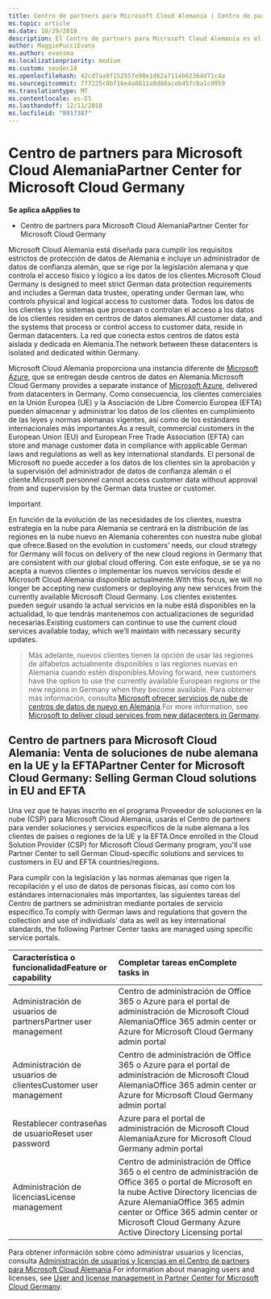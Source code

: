 ```yaml
---
title: Centro de partners para Microsoft Cloud Alemania | Centro de partners para Microsoft Cloud Alemania
ms.topic: article
ms.date: 10/29/2018
description: El Centro de partners para Microsoft Cloud Alemania es el portal de empresa para los partners de Microsoft que deseen ofrecer soluciones en la nube de Microsoft a los clientes de países de la UE y la EFTA.
author: MaggiePucciEvans
ms.author: evansma
ms.localizationpriority: medium
ms.custom: seodec18
ms.openlocfilehash: 42cd7aa9f152557e98e1d62a7114b62364d71c4a
ms.sourcegitcommit: 777225c8bf16e4a8811a9d88aceb45fcba1cd959
ms.translationtype: MT
ms.contentlocale: es-ES
ms.lasthandoff: 12/11/2018
ms.locfileid: "8917387"
---
```

# <a name="partner-center-for-microsoft-cloud-germany"></a><span data-ttu-id="4c293-103">Centro de partners para Microsoft Cloud Alemania</span><span class="sxs-lookup"><span data-stu-id="4c293-103">Partner Center for Microsoft Cloud Germany</span></span>

**<span data-ttu-id="4c293-104">Se aplica a</span><span class="sxs-lookup"><span data-stu-id="4c293-104">Applies to</span></span>**

-  <span data-ttu-id="4c293-105">Centro de partners para Microsoft Cloud Alemania</span><span class="sxs-lookup"><span data-stu-id="4c293-105">Partner Center for Microsoft Cloud Germany</span></span>

<span data-ttu-id="4c293-106">Microsoft Cloud Alemania está diseñada para cumplir los requisitos estrictos de protección de datos de Alemania e incluye un administrador de datos de confianza alemán, que se rige por la legislación alemana y que controla el acceso físico y lógico a los datos de los clientes.</span><span class="sxs-lookup"><span data-stu-id="4c293-106">Microsoft Cloud Germany is designed to meet strict German data protection requirements and includes a German data trustee, operating under German law, who controls physical and logical access to customer data.</span></span> <span data-ttu-id="4c293-107">Todos los datos de los clientes y los sistemas que procesan o controlan el acceso a los datos de los clientes residen en centros de datos alemanes.</span><span class="sxs-lookup"><span data-stu-id="4c293-107">All customer data, and the systems that process or control access to customer data, reside in German datacenters.</span></span> <span data-ttu-id="4c293-108">La red que conecta estos centros de datos está aislada y dedicada en Alemania.</span><span class="sxs-lookup"><span data-stu-id="4c293-108">The network between these datacenters is isolated and dedicated within Germany.</span></span>

<span data-ttu-id="4c293-109">Microsoft Cloud Alemania proporciona una instancia diferente de [Microsoft Azure](https://go.microsoft.com/fwlink/?linkid=847992), que se entregan desde centros de datos en Alemania.</span><span class="sxs-lookup"><span data-stu-id="4c293-109">Microsoft Cloud Germany provides a separate instance of [Microsoft Azure](https://go.microsoft.com/fwlink/?linkid=847992), delivered from datacenters in Germany.</span></span> <span data-ttu-id="4c293-110">Como consecuencia, los clientes comerciales en la Unión Europea (UE) y la Asociación de Libre Comercio Europea (EFTA) pueden almacenar y administrar los datos de los clientes en cumplimiento de las leyes y normas alemanas vigentes, así como de los estándares internacionales más importantes.</span><span class="sxs-lookup"><span data-stu-id="4c293-110">As a result, commercial customers in the European Union (EU) and European Free Trade Association (EFTA) can store and manage customer data in compliance with applicable German laws and regulations as well as key international standards.</span></span> <span data-ttu-id="4c293-111">El personal de Microsoft no puede acceder a los datos de los clientes sin la aprobación y la supervisión del administrador de datos de confianza alemán o el cliente.</span><span class="sxs-lookup"><span data-stu-id="4c293-111">Microsoft personnel cannot access customer data without approval from and supervision by the German data trustee or customer.</span></span>

>[!IMPORTANT]
><span data-ttu-id="4c293-112">En función de la evolución de las necesidades de los clientes, nuestra estrategia en la nube para Alemania se centrará en la distribución de las regiones en la nube nuevo en Alemania coherentes con nuestra nube global que ofrece.</span><span class="sxs-lookup"><span data-stu-id="4c293-112">Based on the evolution in customers’ needs, our cloud strategy for Germany will focus on delivery of the new cloud regions in Germany that are consistent with our global cloud offering.</span></span> <span data-ttu-id="4c293-113">Con este enfoque, se se ya no acepta a nuevos clientes o implementar los nuevos servicios desde el Microsoft Cloud Alemania disponible actualmente.</span><span class="sxs-lookup"><span data-stu-id="4c293-113">With this focus, we will no longer be accepting new customers or deploying any new services from the currently available Microsoft Cloud Germany.</span></span> <span data-ttu-id="4c293-114">Los clientes existentes pueden seguir usando la actual servicios en la nube está disponibles en la actualidad, lo que tendrás mantenemos con actualizaciones de seguridad necesarias.</span><span class="sxs-lookup"><span data-stu-id="4c293-114">Existing customers can continue to use the current cloud services available today, which we’ll maintain with necessary security updates.</span></span> 

><span data-ttu-id="4c293-115">Más adelante, nuevos clientes tienen la opción de usar las regiones de alfabetos actualmente disponibles o las regiones nuevas en Alemania cuando estén disponibles.</span><span class="sxs-lookup"><span data-stu-id="4c293-115">Moving forward, new customers have the option to use the currently available European regions or the new regions in Germany when they become available.</span></span> <span data-ttu-id="4c293-116">Para obtener más información, consulta [Microsoft ofrecer servicios de nube de centros de datos de nuevo en Alemania](https://news.microsoft.com/europe/2018/08/31/microsoft-to-deliver-cloud-services-from-new-datacentres-in-germany-in-2019-to-meet-evolving-customer-needs/).</span><span class="sxs-lookup"><span data-stu-id="4c293-116">For more information, see [Microsoft to deliver cloud services from new datacenters in Germany](https://news.microsoft.com/europe/2018/08/31/microsoft-to-deliver-cloud-services-from-new-datacentres-in-germany-in-2019-to-meet-evolving-customer-needs/).</span></span> 


## <a name="partner-center-for-microsoft-cloud-germany-selling-german-cloud-solutions-in-eu-and-efta"></a><span data-ttu-id="4c293-117">Centro de partners para Microsoft Cloud Alemania: Venta de soluciones de nube alemana en la UE y la EFTA</span><span class="sxs-lookup"><span data-stu-id="4c293-117">Partner Center for Microsoft Cloud Germany: Selling German Cloud solutions in EU and EFTA</span></span>

<span data-ttu-id="4c293-118">Una vez que te hayas inscrito en el programa Proveedor de soluciones en la nube (CSP) para Microsoft Cloud Alemania, usarás el Centro de partners para vender soluciones y servicios específicos de la nube alemana a los clientes de países o regiones de la UE y la EFTA.</span><span class="sxs-lookup"><span data-stu-id="4c293-118">Once enrolled in the Cloud Solution Provider (CSP) for Microsoft Cloud Germany program, you'll use Partner Center to sell German Cloud-specific solutions and services to customers in EU and EFTA countries/regions.</span></span> 

<span data-ttu-id="4c293-119">Para cumplir con la legislación y las normas alemanas que rigen la recopilación y el uso de datos de personas físicas, así como con los estándares internacionales más importantes, las siguientes tareas del Centro de partners se administran mediante portales de servicio específico.</span><span class="sxs-lookup"><span data-stu-id="4c293-119">To comply with German laws and regulations that govern the collection and use of individuals' data as well as key international standards, the following Partner Center tasks are managed using specific service portals.</span></span> 

<span data-ttu-id="4c293-120">Característica o funcionalidad</span><span class="sxs-lookup"><span data-stu-id="4c293-120">Feature or capability</span></span> | <span data-ttu-id="4c293-121">Completar tareas en</span><span class="sxs-lookup"><span data-stu-id="4c293-121">Complete tasks in</span></span>
:--- | :---
<span data-ttu-id="4c293-122">Administración de usuarios de partners</span><span class="sxs-lookup"><span data-stu-id="4c293-122">Partner user management</span></span> | <span data-ttu-id="4c293-123">Centro de administración de Office 365 o Azure para el portal de administración de Microsoft Cloud Alemania</span><span class="sxs-lookup"><span data-stu-id="4c293-123">Office 365 admin center or Azure for Microsoft Cloud Germany admin portal</span></span>
<span data-ttu-id="4c293-124">Administración de usuarios de clientes</span><span class="sxs-lookup"><span data-stu-id="4c293-124">Customer user management</span></span> | <span data-ttu-id="4c293-125">Centro de administración de Office 365 o Azure para el portal de administración de Microsoft Cloud Alemania</span><span class="sxs-lookup"><span data-stu-id="4c293-125">Office 365 admin center or Azure for Microsoft Cloud Germany admin portal</span></span>
<span data-ttu-id="4c293-126">Restablecer contraseñas de usuario</span><span class="sxs-lookup"><span data-stu-id="4c293-126">Reset user password</span></span> | <span data-ttu-id="4c293-127">Azure para el portal de administración de Microsoft Cloud Alemania</span><span class="sxs-lookup"><span data-stu-id="4c293-127">Azure for Microsoft Cloud Germany admin portal</span></span>
<span data-ttu-id="4c293-128">Administración de licencias</span><span class="sxs-lookup"><span data-stu-id="4c293-128">License management</span></span> | <span data-ttu-id="4c293-129">Centro de administración de Office 365 o el centro de administración de Office 365 o portal de Microsoft en la nube Active Directory licencias de Azure Alemania</span><span class="sxs-lookup"><span data-stu-id="4c293-129">Office 365 admin center or Office 365 admin center or Microsoft Cloud Germany Azure Active Directory Licensing portal</span></span>


<span data-ttu-id="4c293-130">Para obtener información sobre cómo administrar usuarios y licencias, consulta [Administración de usuarios y licencias en el Centro de partners para Microsoft Cloud Alemania](user-management-in-partner-center-for-microsoft-cloud-germany.md).</span><span class="sxs-lookup"><span data-stu-id="4c293-130">For information about managing users and licenses, see [User and license management in Partner Center for Microsoft Cloud Germany](user-management-in-partner-center-for-microsoft-cloud-germany.md).</span></span>


